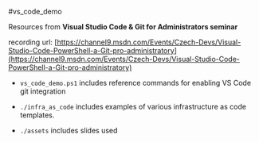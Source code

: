 #vs_code_demo

Resources from **Visual Studio Code & Git for Administrators seminar**

recording url: [https://channel9.msdn.com/Events/Czech-Devs/Visual-Studio-Code-PowerShell-a-Git-pro-administratory](https://channel9.msdn.com/Events/Czech-Devs/Visual-Studio-Code-PowerShell-a-Git-pro-administratory)

 - `vs_code_demo.ps1` includes reference commands for enabling VS Code  git integration
 
 - `./infra_as_code` includes examples of various infrastructure as code templates.  
 
 - `./assets` includes slides used